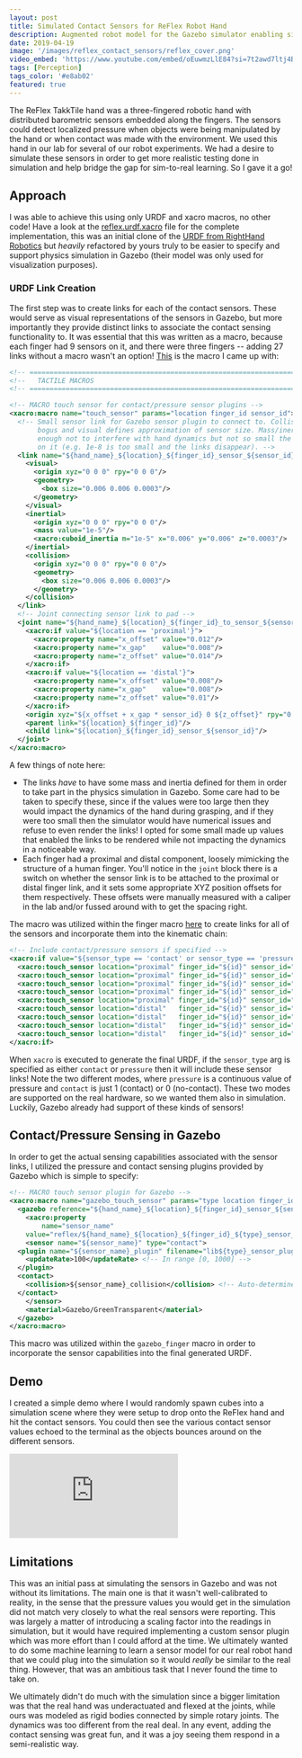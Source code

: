 ```yaml
---
layout: post
title: Simulated Contact Sensors for ReFlex Robot Hand
description: Augmented robot model for the Gazebo simulator enabling simulation of distributed contact sensors.
date: 2019-04-19
image: '/images/reflex_contact_sensors/reflex_cover.png'
video_embed: 'https://www.youtube.com/embed/oEuwmzLlE84?si=7t2awd7ltj4Bu13F'
tags: [Perception]
tags_color: '#e8ab02'
featured: true
---
```


The ReFlex TakkTile hand was a three-fingered robotic hand with distributed barometric sensors embedded along the fingers. The sensors could detect localized pressure when objects were being manipulated by the hand or when contact was made with the environment. We used this hand in our lab for several of our robot experiments. We had a desire to simulate these sensors in order to get more realistic testing done in simulation and help bridge the gap for sim-to-real learning. So I gave it a go!

## Approach

I was able to achieve this using only URDF and xacro macros, no other code! Have a look at the [reflex.urdf.xacro](https://bitbucket.org/robot-learning/ll4ma_robots_description/src/main/urdf/reflex/reflex.urdf.xacro) file for the complete implementation, this was an initial clone of the [URDF from RightHand Robotics](https://github.com/RightHandRobotics/reflex-ros-pkg/blob/master/reflex_visualizer/urdf/full_reflex_model.urdf.xacro) but _heavily_ refactored by yours truly to be easier to specify and support physics simulation in Gazebo (their model was only used for visualization purposes).   

### URDF Link Creation

The first step was to create links for each of the contact sensors. These would serve as visual representations of the sensors in Gazebo, but more importantly they provide distinct links to associate the contact sensing functionality to. It was essential that this was written as a macro, because each finger had 9 sensors on it, and there were three fingers -- adding 27 links without a macro wasn't an option! [This](https://bitbucket.org/robot-learning/ll4ma_robots_description/src/52cd3d8ce04847840e1a569b4fcc9aaa695b5ac4/urdf/reflex/reflex.urdf.xacro#lines-289:334) is the macro I came up with:

```xml
<!-- ======================================================================================= -->
<!--   TACTILE MACROS                                                                        -->
<!-- ======================================================================================= -->

<!-- MACRO touch sensor for contact/pressure sensor plugins -->
<xacro:macro name="touch_sensor" params="location finger_id sensor_id">
  <!-- Small sensor link for Gazebo sensor plugin to connect to. Collision/inertia values are
       bogus and visual defines approximation of sensor size. Mass/inertia need to be low
       enough not to interfere with hand dynamics but not so small the physics engine chokes
       on it (e.g. 1e-8 is too small and the links disappear). -->
  <link name="${hand_name}_${location}_${finger_id}_sensor_${sensor_id}">
    <visual>
      <origin xyz="0 0 0" rpy="0 0 0"/>
      <geometry>
        <box size="0.006 0.006 0.0003"/>
      </geometry>
    </visual>
    <inertial>
      <origin xyz="0 0 0" rpy="0 0 0"/>
      <mass value="1e-5"/>
      <xacro:cuboid_inertia m="1e-5" x="0.006" y="0.006" z="0.0003"/>
    </inertial>
    <collision>
      <origin xyz="0 0 0" rpy="0 0 0"/>
      <geometry>
        <box size="0.006 0.006 0.0003"/>
      </geometry>
    </collision>
  </link>
  <!-- Joint connecting sensor link to pad -->
  <joint name="${hand_name}_${location}_${finger_id}_to_sensor_${sensor_id}" type="fixed">
    <xacro:if value="${location == 'proximal'}">
      <xacro:property name="x_offset" value="0.012"/>
      <xacro:property name="x_gap"    value="0.008"/>
      <xacro:property name="z_offset" value="0.014"/>
    </xacro:if>
    <xacro:if value="${location == 'distal'}">
      <xacro:property name="x_offset" value="0.008"/>
      <xacro:property name="x_gap"    value="0.008"/>
      <xacro:property name="z_offset" value="0.01"/>
    </xacro:if>
    <origin xyz="${x_offset + x_gap * sensor_id} 0 ${z_offset}" rpy="0 0 0"/>
    <parent link="${location}_${finger_id}"/>
    <child link="${location}_${finger_id}_sensor_${sensor_id}"/>
  </joint>
</xacro:macro>
```

A few things of note here:
- The links _have_ to have some mass and inertia defined for them in order to take part in the physics simulation in Gazebo. Some care had to be taken to specify these, since if the values were too large then they would impact the dynamics of the hand during grasping, and if they were too small then the simulator would have numerical issues and refuse to even render the links! I opted for some small made up values that enabled the links to be rendered while not impacting the dynamics in a noticeable way.
- Each finger had a proximal and distal component, loosely mimicking the structure of a human finger. You'll notice in the `joint` block there is a switch on whether the sensor link is to be attached to the proximal or distal finger link, and it sets some appropriate XYZ position offsets for them respectively. These offsets were manually measured with a caliper in the lab and/or fussed around with to get the spacing right.

The macro was utilized within the finger macro [here](https://bitbucket.org/robot-learning/ll4ma_robots_description/src/52cd3d8ce04847840e1a569b4fcc9aaa695b5ac4/urdf/reflex/reflex.urdf.xacro#lines-430:441) to create links for all of the sensors and incorporate them into the kinematic chain:

```xml
<!-- Include contact/pressure sensors if specified -->
<xacro:if value="${sensor_type == 'contact' or sensor_type == 'pressure'}">
  <xacro:touch_sensor location="proximal" finger_id="${id}" sensor_id="1"/>
  <xacro:touch_sensor location="proximal" finger_id="${id}" sensor_id="2"/>
  <xacro:touch_sensor location="proximal" finger_id="${id}" sensor_id="3"/>
  <xacro:touch_sensor location="proximal" finger_id="${id}" sensor_id="4"/>
  <xacro:touch_sensor location="proximal" finger_id="${id}" sensor_id="5"/>
  <xacro:touch_sensor location="distal"   finger_id="${id}" sensor_id="1"/>
  <xacro:touch_sensor location="distal"   finger_id="${id}" sensor_id="2"/>
  <xacro:touch_sensor location="distal"   finger_id="${id}" sensor_id="3"/>
  <xacro:touch_sensor location="distal"   finger_id="${id}" sensor_id="4"/>
</xacro:if>
```

When `xacro` is executed to generate the final URDF, if the `sensor_type` arg is specified as either `contact` or `pressure` then it will include these sensor links! Note the two different modes, where `pressure` is a continuous value of pressure and `contact` is just 1 (contact) or 0 (no-contact). These two modes are supported on the real hardware, so we wanted them also in simulation. Luckily, Gazebo already had support of these kinds of sensors!

## Contact/Pressure Sensing in Gazebo

In order to get the actual sensing capabilities associated with the sensor links, I utilized the pressure and contact sensing plugins provided by Gazebo which is simple to specify:
```xml
<!-- MACRO touch sensor plugin for Gazebo -->
<xacro:macro name="gazebo_touch_sensor" params="type location finger_id sensor_id">
  <gazebo reference="${hand_name}_${location}_${finger_id}_sensor_${sensor_id}">
    <xacro:property
        name="sensor_name"
    value="reflex/${hand_name}_${location}_${finger_id}_${type}_sensor_${sensor_id}"/>
    <sensor name="${sensor_name}" type="contact">
  <plugin name="${sensor_name}_plugin" filename="lib${type}_sensor_plugin.so">	
    <updateRate>100</updateRate> <!-- In range [0, 1000] -->
  </plugin>
  <contact>
    <collision>${sensor_name}_collision</collision> <!-- Auto-determined by SDF -->
  </contact>
    </sensor>
    <material>Gazebo/GreenTransparent</material>
  </gazebo>
</xacro:macro>
```

This macro was utilized within the `gazebo_finger` macro in order to incorporate the sensor capabilities into the final generated URDF. 

## Demo

I created a simple demo where I would randomly spawn cubes into a simulation scene where they were setup to drop onto the ReFlex hand and hit the contact sensors. You could then see the various contact sensor values echoed to the terminal as the objects bounces around on the different sensors. 

<p><iframe src="https://www.youtube.com/embed/oEuwmzLlE84?si=7t2awd7ltj4Bu13F" loading="lazy" frameborder="0" allowfullscreen></iframe></p>

## Limitations

This was an initial pass at simulating the sensors in Gazebo and was not without its limitations. The main one is that it wasn't well-calibrated to reality, in the sense that the pressure values you would get in the simulation did not match very closely to what the real sensors were reporting. This was largely a matter of introducing a scaling factor into the readings in simulation, but it would have required implementing a custom sensor plugin which was more effort than I could afford at the time. We ultimately wanted to do some machine learning to learn a sensor model for our real robot hand that we could plug into the simulation so it would _really_ be similar to the real thing. However, that was an ambitious task that I never found the time to take on.

We ultimately didn't do much with the simulation since a bigger limitation was that the real hand was underactuated and flexed at the joints, while ours was modeled as rigid bodies connected by simple rotary joints. The dynamics was too different from the real deal. In any event, adding the contact sensing was great fun, and it was a joy seeing them respond in a semi-realistic way.
